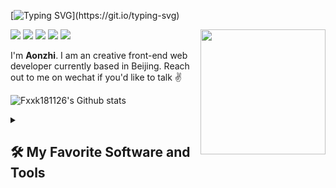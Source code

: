 <!-- dynamic typing effect 动态打字效果 -->

[![Typing SVG](https://readme-typing-svg.demolab.com?font=Fira+Code&pause=1000&random=false&width=435&lines=%F0%9F%91%8B+Hey!+Nice+to+see+you.)](https://git.io/typing-svg)

<img align='right' src='https://octodex.github.com/images/hula_loop_octodex03.gif' width='200'>

![](https://img.shields.io/static/v1?label=Twitter&message=推特&color=3d7bb2&logo=Twitter) [![](https://img.shields.io/static/v1?label=juejin&message=掘金&color=3d7bb2&logo=juejin)][juejin] ![](https://img.shields.io/static/v1?label=wechat&message=微信&color=3d7bb2&logo=wechat) ![](https://img.shields.io/static/v1?label=Tik%20Tok&message=抖音&color=3d7bb2&logo=bytedance) ![](https://visitor-badge.lithub.cc/badge?page_id=github.com/Fxxk181126)

I'm **Aonzhi**. I am an creative front-end web developer currently based in Beijing. Reach out to me on wechat if you'd like to talk ✌️

<!-- ## 💻 Open Source Work Stats -->

![Fxxk181126's Github stats](https://bad-apple-github-readme.vercel.app/api?show_bg=1&username=Fxxk181126&show_icons=true)

<!--
 https://github-readme-stats.vercel.app/api?show_bg=1&username=Fxxk181126&show_icons=true
-->
<details>
  <summary><h2>🛠️ My Favorite Software and Tools</h2></summary>

  <p>
      <a href="#"><img alt="Visual Studio Code" src="https://img.shields.io/badge/Visual%20Studio%20Code-0078d7.svg?logo=visual-studio-code&logoColor=white"></a>
      <a href="#"><img alt="Git" src="https://img.shields.io/badge/Git-F05033.svg?logo=git&logoColor=white"></a>
      <a href="#"><img alt="Trae" src="https://img.shields.io/badge/Trae-5C2D91.svg?logo=traefikproxy&logoColor=white"></a>
      <a href="#"><img alt="Obsidian" src="https://img.shields.io/badge/Obsidian-483699.svg?logo=obsidian&logoColor=white"></a>
      <a href="#"><img alt="Chrome" src="https://img.shields.io/badge/Chrome-4285F4.svg?logo=google-chrome&logoColor=white"></a>
  </p>
</details>

[juejin]: https://juejin.cn/user/1574920986563927 '掘金'
[1]: https://www.zhihu.com/people/Fxxk181126
[2]: https://segmentfault.com/u/Fxxk181126
[3]: https://www.v2ex.com/member/Fxxk181126
